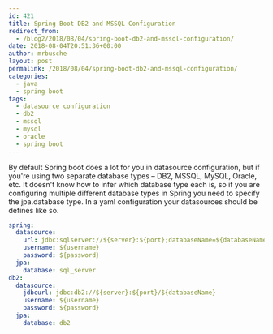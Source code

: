 ```yaml
---
id: 421
title: Spring Boot DB2 and MSSQL Configuration
redirect_from:
  - /blog2/2018/08/04/spring-boot-db2-and-mssql-configuration/
date: 2018-08-04T20:51:36+00:00
author: mrbusche
layout: post
permalink: /2018/08/04/spring-boot-db2-and-mssql-configuration/
categories:
  - java
  - spring boot
tags:
  - datasource configuration
  - db2
  - mssql
  - mysql
  - oracle
  - spring boot
---
```


By default Spring boot does a lot for you in datasource configuration, but if you're using two separate database types &#8211; DB2, MSSQL, MySQL, Oracle, etc. It doesn't know how to infer which database type each is, so if you are configuring multiple different database types in Spring you need to specify the jpa.database type. In a yaml configuration your datasources should be defines like so.

```yaml
spring:
  datasource:
    url: jdbc:sqlserver://${server}:${port};databaseName=${databaseName}
    username: ${username}
    password: ${password}
  jpa:
    database: sql_server
db2:
  datasource:
    jdbcurl: jdbc:db2://${server}:${port}/${databaseName}
    username: ${username}
    password: ${password}
  jpa:
    database: db2
```
